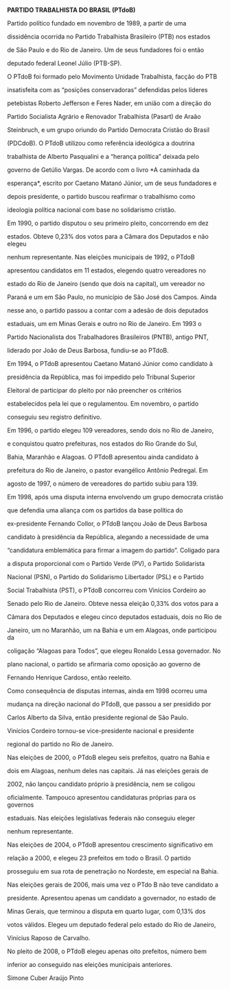 **PARTIDO TRABALHISTA DO BRASIL (PTdoB)**



Partido político fundado em novembro de 1989, a partir de uma

dissidência ocorrida no Partido Trabalhista Brasileiro (PTB) nos estados

de São Paulo e do Rio de Janeiro. Um de seus fundadores foi o então

deputado federal Leonel Júlio (PTB-SP).



O PTdoB foi formado pelo Movimento Unidade Trabalhista, facção do PTB

insatisfeita com as “posições conservadoras” defendidas pelos líderes

petebistas Roberto Jefferson e Feres Nader, em união com a direção do

Partido Socialista Agrário e Renovador Trabalhista (Pasart) de Araão

Steinbruch, e um grupo oriundo do Partido Democrata Cristão do Brasil

(PDCdoB). O PTdoB utilizou como referência ideológica a doutrina

trabalhista de Alberto Pasqualini e a “herança política” deixada pelo

governo de Getúlio Vargas. De acordo com o livro *A caminhada da

esperança*, escrito por Caetano Matanó Júnior, um de seus fundadores e

depois presidente, o partido buscou reafirmar o trabalhismo como

ideologia política nacional com base no solidarismo cristão.



Em 1990, o partido disputou o seu primeiro pleito, concorrendo em dez

estados. Obteve 0,23% dos votos para a Câmara dos Deputados e não elegeu

nenhum representante. Nas eleições municipais de 1992, o PTdoB

apresentou candidatos em 11 estados, elegendo quatro vereadores no

estado do Rio de Janeiro (sendo que dois na capital), um vereador no

Paraná e um em São Paulo, no município de São José dos Campos. Ainda

nesse ano, o partido passou a contar com a adesão de dois deputados

estaduais, um em Minas Gerais e outro no Rio de Janeiro. Em 1993 o

Partido Nacionalista dos Trabalhadores Brasileiros (PNTB), antigo PNT,

liderado por João de Deus Barbosa, fundiu-se ao PTdoB.



Em 1994, o PTdoB apresentou Caetano Matanó Júnior como candidato à

presidência da República, mas foi impedido pelo Tribunal Superior

Eleitoral de participar do pleito por não preencher os critérios

estabelecidos pela lei que o regulamentou. Em novembro, o partido

conseguiu seu registro definitivo.



Em 1996, o partido elegeu 109 vereadores, sendo dois no Rio de Janeiro,

e conquistou quatro prefeituras, nos estados do Rio Grande do Sul,

Bahia, Maranhão e Alagoas. O PTdoB apresentou ainda candidato à

prefeitura do Rio de Janeiro, o pastor evangélico Antônio Pedregal. Em

agosto de 1997, o número de vereadores do partido subiu para 139.



Em 1998, após uma disputa interna envolvendo um grupo democrata cristão

que defendia uma aliança com os partidos da base política do

ex-presidente Fernando Collor, o PTdoB lançou João de Deus Barbosa

candidato à presidência da República, alegando a necessidade de uma

“candidatura emblemática para firmar a imagem do partido”. Coligado para

a disputa proporcional com o Partido Verde (PV), o Partido Solidarista

Nacional (PSN), o Partido do Solidarismo Libertador (PSL) e o Partido

Social Trabalhista (PST), o PTdoB concorreu com Vinícios Cordeiro ao

Senado pelo Rio de Janeiro. Obteve nessa eleição 0,33% dos votos para a

Câmara dos Deputados e elegeu cinco deputados estaduais, dois no Rio de

Janeiro, um no Maranhão, um na Bahia e um em Alagoas, onde participou da

coligação “Alagoas para Todos”, que elegeu Ronaldo Lessa governador. No

plano nacional, o partido se afirmaria como oposição ao governo de

Fernando Henrique Cardoso, então reeleito.



Como consequência de disputas internas, ainda em 1998 ocorreu uma

mudança na direção nacional do PTdoB, que passou a ser presidido por

Carlos Alberto da Silva, então presidente regional de São Paulo.

Vinícios Cordeiro tornou-se vice-presidente nacional e presidente

regional do partido no Rio de Janeiro.



Nas eleições de 2000, o PTdoB elegeu seis prefeitos, quatro na Bahia e

dois em Alagoas, nenhum deles nas capitais. Já nas eleições gerais de

2002, não lançou candidato próprio à presidência, nem se coligou

oficialmente. Tampouco apresentou candidaturas próprias para os governos

estaduais. Nas eleições legislativas federais não conseguiu eleger

nenhum representante.



Nas eleições de 2004, o PTdoB apresentou crescimento significativo em

relação a 2000, e elegeu 23 prefeitos em todo o Brasil. O partido

prosseguiu em sua rota de penetração no Nordeste, em especial na Bahia.



Nas eleições gerais de 2006, mais uma vez o PTdo B não teve candidato a

presidente. Apresentou apenas um candidato a governador, no estado de

Minas Gerais, que terminou a disputa em quarto lugar, com 0,13% dos

votos válidos. Elegeu um deputado federal pelo estado do Rio de Janeiro,

Vinícius Raposo de Carvalho.



No pleito de 2008, o PTdoB elegeu apenas oito prefeitos, número bem

inferior ao conseguido nas eleições municipais anteriores.



Simone Cuber Araújo Pinto



